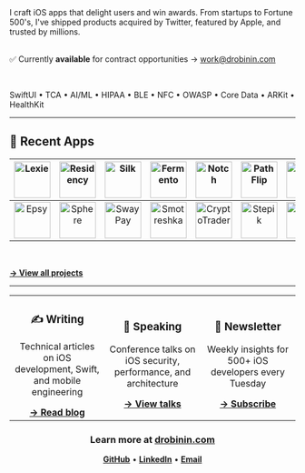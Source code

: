 <div align="left">
  I craft iOS apps that delight users and win awards. From startups to Fortune 500's, I've shipped products acquired by Twitter, featured by Apple, and trusted by millions.
  <br/>
  <br/>
  
  ✅ Currently **available** for contract opportunities → [work@drobinin.com](mailto:work@drobinin.com)
  
  <br/>
  
  SwiftUI • TCA • AI/ML • HIPAA • BLE • NFC • OWASP • Core Data • ARKit • HealthKit

</div>

---

## 📱 Recent Apps

<div align="left">
  
| <a href="https://drobinin.com/apps/lexie"><img src="https://drobinin.com/assets/lexie-logo.png" width="64" alt="Lexie"/></a> | <a href="https://drobinin.com/apps/residency"><img src="https://drobinin.com/assets/residency-logo.png" width="64" alt="Residency"/></a> | <a href="https://drobinin.com/apps/silk"><img src="https://drobinin.com/assets/silk-logo.png" width="64" alt="Silk"/></a> | <a href="https://drobinin.com/apps/fermento"><img src="https://drobinin.com/assets/fermento-logo.jpeg" width="64" alt="Fermento"/></a> | <a href="https://drobinin.com/apps/notch"><img src="https://drobinin.com/assets/notch-logo.png" width="64" alt="Notch"/></a> | <a href="https://drobinin.com/apps/pathflip"><img src="https://drobinin.com/assets/pathflip-logo.png" width="64" alt="PathFlip"/></a> | <a href="https://drobinin.com/apps/layered"><img src="https://drobinin.com/assets/layered-logo.png" width="64" alt="Layered"/></a> | <a href="https://drobinin.com/apps/2025/puregym-apple-wallet/"><img src="https://drobinin.com/assets/puregym-apple-wallet-icon.png" width="64" alt="PureGym"/></a> |
|:---:|:---:|:---:|:---:|:---:|:---:|:---:|:---:|
| <a href="https://drobinin.com/apps/2020/epsy/"><img src="https://drobinin.com/assets/epsy-logo.png" width="64" alt="Epsy"/></a> | <a href="https://drobinin.com/apps/2017/it-is-called-Sphere-but-thats-a-secret/"><img src="https://drobinin.com/assets/sphere-logo.png" width="64" alt="Sphere"/></a> | <a href="https://drobinin.com/apps/2017/swaypay/"><img src="https://drobinin.com/assets/swaypay-logo.png" width="64" alt="SwayPay"/></a> | <a href="https://drobinin.com/apps/2017/smotreshka/"><img src="https://drobinin.com/assets/smotreshka-logo.png" width="64" alt="Smotreshka"/></a> | <a href="https://drobinin.com/apps/2017/cryptotrader/"><img src="https://drobinin.com/assets/cryptotrader-logo.png" width="64" alt="CryptoTrader"/></a> | <a href="https://drobinin.com/apps/2016/stepik/"><img src="https://drobinin.com/assets/stepik-logo.png" width="64" alt="Stepik"/></a> | <a href="https://drobinin.com/apps/2016/tobox-and-tobox-seller/"><img src="https://drobinin.com/assets/tobox-logo.jpeg" width="64" alt="Tobox"/></a> | <a href="https://drobinin.com/apps/2015/brie/"><img src="https://drobinin.com/assets/brie-logo.jpg" width="64" alt="Brie"/></a> |

<br/>

[**→ View all projects**](https://drobinin.com/apps)

</div>

---

<div align="center">

<table>
  <tr>
    <td align="center" width="33%">
      <h3>✍️ Writing</h3>
      <p>Technical articles on iOS development, Swift, and mobile engineering</p>
      <a href="https://drobinin.com/posts"><strong>→ Read blog</strong></a>
    </td>
    <td align="center" width="33%">
      <h3>🎤 Speaking</h3>
      <p>Conference talks on iOS security, performance, and architecture</p>
      <a href="https://drobinin.com/talks"><strong>→ View talks</strong></a>
    </td>
    <td align="center" width="33%">
      <h3>📮 Newsletter</h3>
      <p>Weekly insights for 500+ iOS developers every Tuesday</p>
      <a href="https://drobinin.com/newsletter"><strong>→ Subscribe</strong></a>
    </td>
  </tr>
</table>

### Learn more at [drobinin.com](https://drobinin.com)

[**GitHub**](https://github.com/valzevul) • [**LinkedIn**](https://linkedin.com/in/drobinin) • [**Email**](mailto:work@drobinin.com)

</div>
